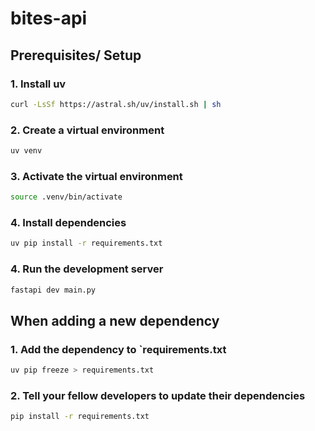 # bites-api

## Prerequisites/ Setup

### 1. Install uv

```bash
curl -LsSf https://astral.sh/uv/install.sh | sh
```

### 2. Create a virtual environment

```bash
uv venv
```

### 3. Activate the virtual environment

```bash
source .venv/bin/activate
```

### 4. Install dependencies

```bash
uv pip install -r requirements.txt
```

### 4. Run the development server

```bash
fastapi dev main.py
```

## When adding a new dependency

### 1. Add the dependency to `requirements.txt

```bash
uv pip freeze > requirements.txt
```

### 2. Tell your fellow developers to update their dependencies

```bash
pip install -r requirements.txt
```
